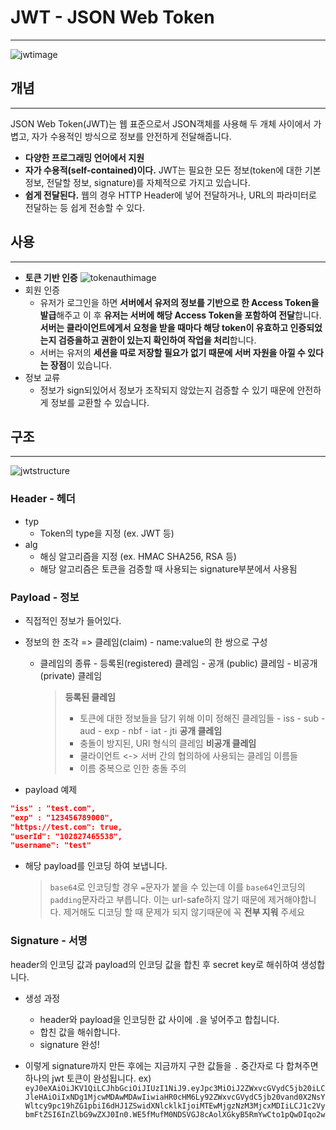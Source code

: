 # JWT - JSON Web Token

---

![jwtimage](https://media.vlpt.us/images/denmark-choco/post/88612d26-c989-460a-93f2-64f11d9ff217/jwt_logo.png)

## 개념

---

JSON Web Token(JWT)는 웹 표준으로서 JSON객체를 사용해 두 개체 사이에서 가볍고, 자가 수용적인 방식으로 정보를 안전하게 전달해줍니다.

- **다양한 프로그래밍 언어에서 지원**
- **자가 수용적(self-contained)이다.**
  JWT는 필요한 모든 정보(token에 대한 기본정보, 전달할 정보, signature)를 자체적으로 가지고 있습니다.
- **쉽게 전달된다.**
  웹의 경우 HTTP Header에 넣어 전달하거나, URL의 파라미터로 전달하는 등 쉽게 전송할 수 있다.

## 사용

---

- **토큰 기반 인증**
  ![tokenauthimage](https://velopert.com/wp-content/uploads/2016/12/token-diagram.png)
- 회원 인증
  - 유저가 로그인을 하면 **서버에서 유저의 정보를 기반으로 한 Access Token을 발급**해주고 이 후 **유저는 서버에 해당 Access Token을 포함하여 전달**합니다. **서버는 클라이언트에게서 요청을 받을 때마다 해당 token이 유효하고 인증되었는지 검증을하고 권한이 있는지 확인하여 작업을 처리**합니다.
  - 서버는 유저의 **세션을 따로 저장할 필요가 없기 때문에 서버 자원을 아낄 수 있다는 장점**이 있습니다.
- 정보 교류
  - 정보가 sign되있어서 정보가 조작되지 않았는지 검증할 수 있기 때문에 안전하게 정보를 교환할 수 있습니다.

## 구조

---

![jwtstructure](https://velopert.com/wp-content/uploads/2016/12/jwt.png)

### Header - 헤더

- typ
  - Token의 type을 지정 (ex. JWT 등)
- alg
  - 해싱 알고리즘을 지정 (ex. HMAC SHA256, RSA 등)
  - 해당 알고리즘은 토큰을 검증할 때 사용되는 signature부분에서 사용됨

### Payload - 정보

- 직접적인 정보가 들어있다.
- 정보의 한 조각 => 클레임(claim) - name:value의 한 쌍으로 구성

  - 클레임의 종류 - 등록된(registered) 클레임 - 공개 (public) 클레임 - 비공개 (private) 클레임
    > **등록된 클레임**
    >
    > - 토큰에 대한 정보들을 담기 위해 이미 정해진 클레임들 - iss - sub - aud - exp - nbf - iat - jti
    >   **공개 클레임**
    > - 충돌이 방지된, URI 형식의 클레임
    >   **비공개 클레임**
    > - 쿨라이언트 <-> 서버 간의 협의하에 사용되는 클레임 이름들
    > - 이름 중복으로 인한 충돌 주의

- payload 예제

```json
"iss" : "test.com",
"exp" : "123456789000",
"https://test.com": true,
"userId": "102827465538",
"username": "test"
```

- 해당 payload를 인코딩 하여 보냅니다.
  > `base64`로 인코딩할 경우 `=`문자가 붙을 수 있는데 이를 `base64`인코딩의 `padding`문자라고 부릅니다. 이는 url-safe하지 않기 때문에 제거해야합니다. 제거해도 디코딩 할 때 문제가 되지 않기때문에 꼭 **전부 지워** 주세요

### Signature - 서명

header의 인코딩 값과 payload의 인코딩 값을 합친 후 secret key로 해쉬하여 생성합니다.

- 생성 과정

  - header와 payload을 인코딩한 값 사이에 `.`을 넣어주고 합칩니다.
  - 합친 값을 해쉬합니다.
  - signature 완성!

- 이렇게 signature까지 만든 후에는 지금까지 구한 값들을 `.` 중간자로 다 합쳐주면 하나의 jwt 토큰이 완성됩니다.
  ex) ` eyJ0eXAiOiJKV1QiLCJhbGciOiJIUzI1NiJ9.eyJpc3MiOiJ2ZWxvcGVydC5jb20iLCJleHAiOiIxNDg1MjcwMDAwMDAwIiwiaHR0cHM6Ly92ZWxvcGVydC5jb20vand0X2NsYWltcy9pc19hZG1pbiI6dHJ1ZSwidXNlcklkIjoiMTEwMjgzNzM3MjcxMDIiLCJ1c2VybmFtZSI6InZlbG9wZXJ0In0.WE5fMufM0NDSVGJ8cAolXGkyB5RmYwCto1pQwDIqo2w`
